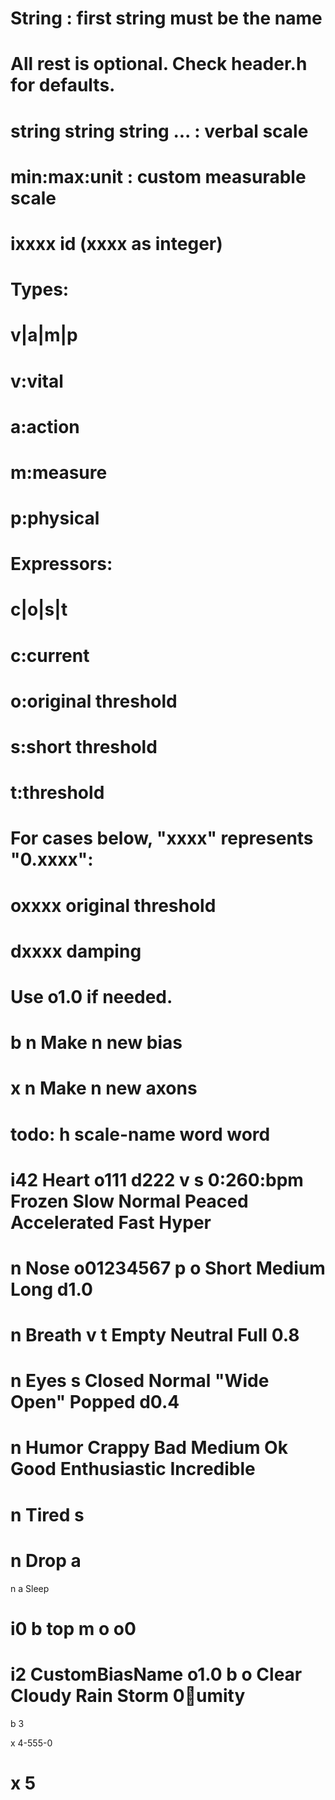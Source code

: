 # String : first string must be the name
# All rest is optional. Check header.h for defaults.
# string string string ... : verbal scale
# min:max:unit : custom measurable scale
# ixxxx id (xxxx as integer)

# Types:
# v|a|m|p
#			v:vital
#			a:action
#			m:measure
#			p:physical

# Expressors:
# c|o|s|t
#			c:current
#			o:original threshold
#			s:short threshold
#			t:threshold

# For cases below, "xxxx" represents "0.xxxx":
# oxxxx original threshold
# dxxxx damping 
# Use o1.0 if needed.

# b n		Make n new bias
# x n		Make n new axons

# todo: h scale-name word word

# i42 Heart o111 d222 v s	0:260:bpm Frozen Slow Normal Peaced Accelerated Fast Hyper

# n Nose o01234567 p o Short Medium Long d1.0
# n Breath v t Empty Neutral Full 0.8
# n Eyes s Closed Normal "Wide Open" Popped d0.4
# n Humor Crappy Bad Medium Ok Good Enthusiastic Incredible
# n Tired s
# n Drop a

n a Sleep

# i0 b top m o o0

# i2 CustomBiasName o1.0 b o Clear Cloudy Rain Storm 0:100:umity

 b 3

 x 4-555-0
# x 5
